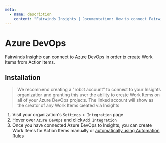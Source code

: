 ```yaml
---
meta:
  - name: description
    content: "Fairwinds Insights | Documentation: How to connect Fairwinds Insights to Azure DevOps"
---
```

# Azure DevOps
Fairwinds Insights can connect to Azure DevOps in order to create Work Items from Action Items.

## Installation
>We recommend creating a "robot account" to connect to your Insights organization
and granting this user the ability to create Work Items on all of your Azure DevOps projects.
The linked account will show as the creator of any Work Items created via Insights

1. Visit your organization's `Settings > Integration` page
2. Hover over `Azure DevOps` and click `Add Integration`
3. Once you have connected Azure DevOps to Insights, you can create Work Items for Action Items manually or 
[automatically using Automation Rules](/configure/automation/integrations#tickets)
